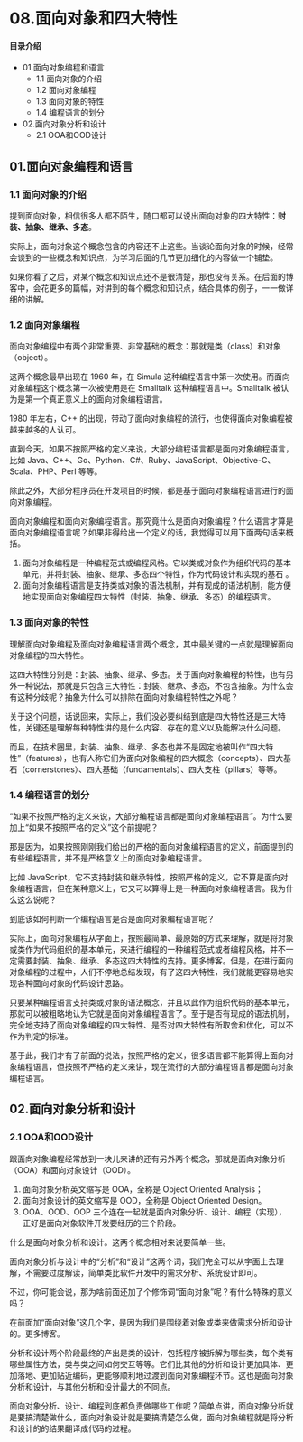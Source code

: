 # 08.面向对象和四大特性
#### 目录介绍
- 01.面向对象编程和语言
  - 1.1 面向对象的介绍
  - 1.2 面向对象编程
  - 1.3 面向对象的特性
  - 1.4 编程语言的划分
- 02.面向对象分析和设计
  - 2.1 OOA和OOD设计


## 01.面向对象编程和语言

### 1.1 面向对象的介绍

提到面向对象，相信很多人都不陌生，随口都可以说出面向对象的四大特性：**封装、抽象、继承、多态**。

实际上，面向对象这个概念包含的内容还不止这些。当谈论面向对象的时候，经常会谈到的一些概念和知识点，为学习后面的几节更加细化的内容做一个铺垫。

如果你看了之后，对某个概念和知识点还不是很清楚，那也没有关系。在后面的博客中，会花更多的篇幅，对讲到的每个概念和知识点，结合具体的例子，一一做详细的讲解。

### 1.2 面向对象编程

面向对象编程中有两个非常重要、非常基础的概念：那就是类（class）和对象（object）。

这两个概念最早出现在 1960 年，在 Simula 这种编程语言中第一次使用。而面向对象编程这个概念第一次被使用是在 Smalltalk 这种编程语言中。Smalltalk 被认为是第一个真正意义上的面向对象编程语言。

1980 年左右，C++ 的出现，带动了面向对象编程的流行，也使得面向对象编程被越来越多的人认可。

直到今天，如果不按照严格的定义来说，大部分编程语言都是面向对象编程语言，比如 Java、C++、Go、Python、C#、Ruby、JavaScript、Objective-C、Scala、PHP、Perl 等等。

除此之外，大部分程序员在开发项目的时候，都是基于面向对象编程语言进行的面向对象编程。

面向对象编程和面向对象编程语言。那究竟什么是面向对象编程？什么语言才算是面向对象编程语言呢？如果非得给出一个定义的话，我觉得可以用下面两句话来概括。

1. 面向对象编程是一种编程范式或编程风格。它以类或对象作为组织代码的基本单元，并将封装、抽象、继承、多态四个特性，作为代码设计和实现的基石 。
2. 面向对象编程语言是支持类或对象的语法机制，并有现成的语法机制，能方便地实现面向对象编程四大特性（封装、抽象、继承、多态）的编程语言。

### 1.3 面向对象的特性

理解面向对象编程及面向对象编程语言两个概念，其中最关键的一点就是理解面向对象编程的四大特性。

这四大特性分别是：封装、抽象、继承、多态。关于面向对象编程的特性，也有另外一种说法，那就是只包含三大特性：封装、继承、多态，不包含抽象。为什么会有这种分歧呢？抽象为什么可以排除在面向对象编程特性之外呢？

关于这个问题，话说回来，实际上，我们没必要纠结到底是四大特性还是三大特性，关键还是理解每种特性讲的是什么内容、存在的意义以及能解决什么问题。

而且，在技术圈里，封装、抽象、继承、多态也并不是固定地被叫作“四大特性”（features），也有人称它们为面向对象编程的四大概念（concepts）、四大基石（cornerstones）、四大基础（fundamentals）、四大支柱（pillars）等等。

### 1.4 编程语言的划分

“如果不按照严格的定义来说，大部分编程语言都是面向对象编程语言”。为什么要加上“如果不按照严格的定义”这个前提呢？

那是因为，如果按照刚刚我们给出的严格的面向对象编程语言的定义，前面提到的有些编程语言，并不是严格意义上的面向对象编程语言。

比如 JavaScript，它不支持封装和继承特性，按照严格的定义，它不算是面向对象编程语言，但在某种意义上，它又可以算得上是一种面向对象编程语言。我为什么这么说呢？

到底该如何判断一个编程语言是否是面向对象编程语言呢？

实际上，面向对象编程从字面上，按照最简单、最原始的方式来理解，就是将对象或类作为代码组织的基本单元，来进行编程的一种编程范式或者编程风格，并不一定需要封装、抽象、继承、多态这四大特性的支持。更多博客。但是，在进行面向对象编程的过程中，人们不停地总结发现，有了这四大特性，我们就能更容易地实现各种面向对象的代码设计思路。

只要某种编程语言支持类或对象的语法概念，并且以此作为组织代码的基本单元，那就可以被粗略地认为它就是面向对象编程语言了。至于是否有现成的语法机制，完全地支持了面向对象编程的四大特性、是否对四大特性有所取舍和优化，可以不作为判定的标准。

基于此，我们才有了前面的说法，按照严格的定义，很多语言都不能算得上面向对象编程语言，但按照不严格的定义来讲，现在流行的大部分编程语言都是面向对象编程语言。

## 02.面向对象分析和设计

### 2.1 OOA和OOD设计

跟面向对象编程经常放到一块儿来讲的还有另外两个概念，那就是面向对象分析（OOA）和面向对象设计（OOD）。

1. 面向对象分析英文缩写是 OOA，全称是 Object Oriented Analysis；
2. 面向对象设计的英文缩写是 OOD，全称是 Object Oriented Design。
3. OOA、OOD、OOP 三个连在一起就是面向对象分析、设计、编程（实现），正好是面向对象软件开发要经历的三个阶段。

什么是面向对象分析和设计。这两个概念相对来说要简单一些。

面向对象分析与设计中的“分析”和“设计”这两个词，我们完全可以从字面上去理解，不需要过度解读，简单类比软件开发中的需求分析、系统设计即可。

不过，你可能会说，那为啥前面还加了个修饰词“面向对象”呢？有什么特殊的意义吗？

在前面加“面向对象”这几个字，是因为我们是围绕着对象或类来做需求分析和设计的。更多博客。

分析和设计两个阶段最终的产出是类的设计，包括程序被拆解为哪些类，每个类有哪些属性方法，类与类之间如何交互等等。它们比其他的分析和设计更加具体、更加落地、更加贴近编码，更能够顺利地过渡到面向对象编程环节。这也是面向对象分析和设计，与其他分析和设计最大的不同点。

面向对象分析、设计、编程到底都负责做哪些工作呢？简单点讲，面向对象分析就是要搞清楚做什么，面向对象设计就是要搞清楚怎么做，面向对象编程就是将分析和设计的的结果翻译成代码的过程。















